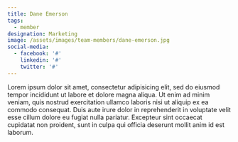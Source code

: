 ```yaml
---
title: Dane Emerson
tags:
  - member
designation: Marketing
image: /assets/images/team-members/dane-emerson.jpg
social-media:
  - facebook: '#'
    linkedin: '#'
    twitter: '#'
---
```

Lorem ipsum dolor sit amet, consectetur adipisicing elit, sed do eiusmod tempor incididunt ut labore et dolore magna aliqua. Ut enim ad minim veniam, quis nostrud exercitation ullamco laboris nisi ut aliquip ex ea commodo consequat. Duis aute irure dolor in reprehenderit in voluptate velit esse cillum dolore eu fugiat nulla pariatur. Excepteur sint occaecat cupidatat non proident, sunt in culpa qui officia deserunt mollit anim id est laborum.
